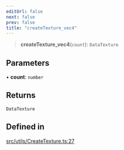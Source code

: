 ```yaml
---
editUrl: false
next: false
prev: false
title: "createTexture_vec4"
---
```


> **createTexture\_vec4**(`count`): `DataTexture`

## Parameters

• **count**: `number`

## Returns

`DataTexture`

## Defined in

[src/utils/CreateTexture.ts:27](https://github.com/agargaro/instanced-mesh/blob/6b4aafb234e44b872be8f20e0304628a1f2217cf/src/utils/CreateTexture.ts#L27)
